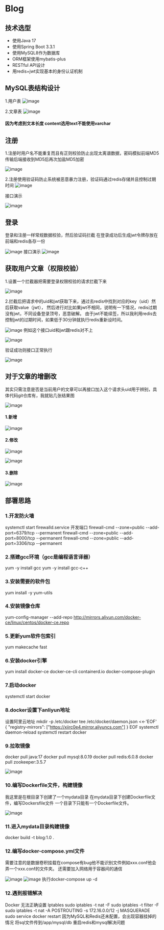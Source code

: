 # Blog
## 技术选型
-  使用Java 17
- 使用Spring Boot 3.3.1
- 使用MySQL8作为数据库
- ORM框架使用mybatis-plus
- RESTful API设计
- 用redis+jwt实现基本的身份认证机制

## MySQL表结构设计
1.用户表
![image](https://github.com/user-attachments/assets/f3133e2a-bc5a-49f7-9755-988bf72ebf59)

2.文章表
![image](https://github.com/user-attachments/assets/f3dcb738-7289-4348-8233-1f2f28eb81b3)

####  **因为考虑到文本长度 content选用text不能使用varchar**
## 注册
1.注册时用户名不能重复而且有正则校验防止出现太离谱数据，密码模拟前端MD5传输后端接收到MD5后再次加盐MD5加密

![image](https://github.com/user-attachments/assets/7b7e3be3-ad72-45b6-88f8-6008e1aa9d4a)

2.注册使用验证码防止系统被恶意暴力注册，验证码通过redis存储并且控制过期时间
![image](https://github.com/user-attachments/assets/11a25bb9-f0f7-4e18-8779-19599c460413)

接口演示

![image](https://github.com/user-attachments/assets/5a5b5267-d0d3-40e2-8d08-d76d5efca623)

## 登录
登录和注册一样常规数据校验，然后验证码拦截
在登录成功后生成jwt令牌存放在前端和redis各存一份

![image](https://github.com/user-attachments/assets/0d28be75-ab34-4a0d-8c24-d8667002efe6)
接口演示
![image](https://github.com/user-attachments/assets/372ebdb7-32e4-4612-9d37-897a0d1bfcd2)



## 获取用户文章（权限校验）
1.设置一个拦截器把需要登录权限校验的请求拦截下来

![image](https://github.com/user-attachments/assets/d3b4e7c6-7b72-4a5b-92eb-4a61997c4b3e)

2.拦截后把请求中的uid和jwt获取下来，通过去redis中找到对应的key（uid）然后获取value（jwt），
然后进行对比如果jwt不相同，说明有一下情况，redis过期没有jwt，不同设备登录顶号，恶意破解。
由于jwt不能续签，所以我利用redis去控制jwt的过期时间，如果低于30分钟就执行redis重新设时间。

![image](https://github.com/user-attachments/assets/278096a8-4f42-4886-abd4-fddf09e04097)
例如这个接口uid和jwt跟redis对不上

![image](https://github.com/user-attachments/assets/28e6ed72-7258-468e-9de9-3d1556b39a29)

验证成功则接口正常执行

![image](https://github.com/user-attachments/assets/47c3d515-02a2-48c5-b336-7fd602fcb6d9)

## 对于文章的增删改
其实只需注意是否是当前用户的文章可以再接口加入这个请求头uid用于辨别，具体代码git仓库有，我就贴几张结果图

![image](https://github.com/user-attachments/assets/93ca356e-1474-4726-88c0-19572854afb2)
#### 1.新增

![image](https://github.com/user-attachments/assets/9c43391a-1984-46fb-bb5d-cca21ceab102)
#### 2.修改

![image](https://github.com/user-attachments/assets/45845949-a9e3-4509-9ea2-fc3796045f4b)

![image](https://github.com/user-attachments/assets/91afb8cf-a44c-42b6-b5de-225c30c0f1d4)

#### 3.删除

![image](https://github.com/user-attachments/assets/a2d0b922-3a0d-473d-9976-2caab893b89d)
## 部署思路
### 1.开发防火墙
systemctl start firewalld.service
开发端口
firewall-cmd --zone=public --add-port=6379/tcp --permanent
firewall-cmd --zone=public --add-port=8000/tcp --permanent
firewall-cmd --zone=public --add-port=3306/tcp --permanent
### 2.搭建gcc环境（gcc是编程语言译器）
yum -y install gcc
yum -y install gcc-c++
### 3.安装需要的软件包
yum install -y yum-utils

### 4.安装镜像仓库
yum-config-manager --add-repo http://mirrors.aliyun.com/docker-ce/linux/centos/docker-ce.repo

### 5.更新yum软件包索引
yum makecache fast

### 6.安装docker引擎
yum install docker-ce docker-ce-cli containerd.io docker-compose-plugin
### 7.启动docker
systemctl start docker
### 8.docker设置下anliyun地址
设置阿里云地址
mkdir -p /etc/docker
tee /etc/docker/daemon.json <<-'EOF'
{
  "registry-mirrors": ["https://xiirc0e4.mirror.aliyuncs.com"]
}
EOF
systemctl daemon-reload
systemctl restart docker
### 9.拉取镜像
docker pull java:17
docker pull mysql:8.0.19
docker pull redis:6.0.8
docker pull zookeeper:3.5.7

![image](https://github.com/user-attachments/assets/19413142-7c0b-42ed-a214-6394d408c55c)

### 10.编写Dockerfile文件，构建镜像
我这里是在根目录下创建了一个mydata目录
在mydata目录下创建Dockerfile文件，编写Dockersfile文件
一个目录下只能有一个Dockerfile文件。

![image](https://github.com/user-attachments/assets/8319b770-e8f5-4c05-a193-1130956281b7)
### 11.进入mydata目录构建镜像
docker build -t blog:1.0 .
### 12.编写docker-compose.yml文件
需要注意的是数据卷积挂载在compose有bug他不能识别文件例如xxx.conf他会弄一个xxx.conf的文件夹。
还需要加入网络用于容器间的通信

![image](https://github.com/user-attachments/assets/81315e26-8fb6-4e7a-b6f3-d7ad32e13663)
![image](https://github.com/user-attachments/assets/98be833a-a77e-4e97-934a-9be86ddce0fb)
执行docker-compose up -d
### 12.遇到报错解决
Docker 无法正确设置 Iptables
sudo iptables -t nat -F
sudo iptables -t filter -F
sudo iptables -t nat -A POSTROUTING -s 172.16.0.0/12 -j MASQUERADE
sudo service docker restart
因为MySQL和Redis还未配置，会出现容器挂掉的情况
将sql文件传到/app/mysql/db
重启redis和mysql解决问题













